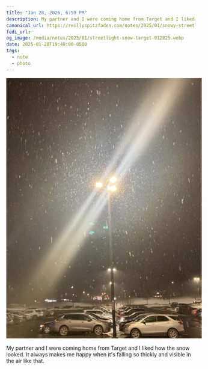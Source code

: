 ```yaml
---
title: "Jan 28, 2025, 6:59 PM"
description: My partner and I were coming home from Target and I liked how the snow looked
canonical_url: https://reillyspitzfaden.com/notes/2025/01/snowy-streetlight/
fedi_url:
og_image: /media/notes/2025/01/streetlight-snow-target-012825.webp
date: 2025-01-28T19:48:00-0500
tags:
  - note
  - photo
---
```


<style>
  img {
    max-width: 520px;
  }
  @media screen and (max-width: 565px) {
    img {
      max-width: 100%;
    }
  }
</style>

![A streetlight with three lamps in a Target parking lot at night. The air is thick with snow, and glowing diffraction lines come from the light at diagonals.](/media/notes/2025/01/streetlight-snow-target-012825.webp)

My partner and I were coming home from Target and I liked how the snow looked. It always makes me happy when it's falling so thickly and visible in the air like that.